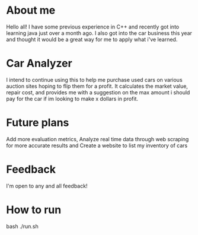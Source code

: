 # About me 

Hello all! I have some previous experience in C++ and recently got into learning java just over a month ago. I also got into the car business this year and thought it
would be a great way for me to apply what i've learned.

# Car Analyzer

I intend to continue using this to help me purchase used cars on various auction sites hoping to flip them for a profit.
It calculates the market value, repair cost, and provides me with a suggestion on the max amount i should pay for the car if im looking to make x dollars in profit. 

# Future plans 

Add more evaluation metrics, Analyze real time data through web scraping for more accurate results and Create a website to list my inventory of cars

# Feedback

I'm open to any and all feedback! 

# How to run

bash
./run.sh
